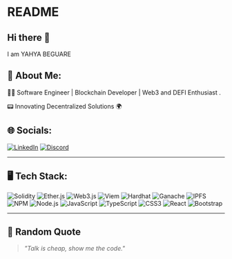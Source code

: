 # README
## Hi there 👋
I am YAHYA BEGUARE
## 🚀 About Me:

👨‍💻 Software Engineer | Blockchain Developer | Web3 and DEFI Enthusiast .

📟 Innovating Decentralized Solutions 🌍  

## 🌐 Socials:

[![LinkedIn](https://img.shields.io/badge/LinkedIn-0077B5?style=for-the-badge&logo=linkedin&logoColor=white)](https://www.linkedin.com/in/beguare-yahya/)
[![Discord](https://img.shields.io/badge/Discord-5865F2?style=for-the-badge&logo=discord&logoColor=white)](https://discord.com) 

---

## 🖥️ Tech Stack:

![Solidity](https://img.shields.io/badge/SOLIDITY-363636?style=for-the-badge&logo=solidity&logoColor=white)
![Ether.js](https://img.shields.io/badge/ETHER.JS-black?style=for-the-badge&logo=ethereum&logoColor=white)
![Web3.js](https://img.shields.io/badge/WEB3.JS-black?style=for-the-badge)
![Viem](https://img.shields.io/badge/VIEM-black?style=for-the-badge)
![Hardhat](https://img.shields.io/badge/Hardhat-FFDD3E?style=for-the-badge&logo=hardhat&logoColor=black)
![Ganache](https://img.shields.io/badge/Ganache-EF9E44?style=for-the-badge&logo=ganache&logoColor=white)
![IPFS](https://img.shields.io/badge/IPFS-65C2CB?style=for-the-badge&logo=ipfs&logoColor=white)
![NPM](https://img.shields.io/badge/NPM-CB3837?style=for-the-badge&logo=npm&logoColor=white)
![Node.js](https://img.shields.io/badge/NODE.JS-43853D?style=for-the-badge&logo=node.js&logoColor=white)
![JavaScript](https://img.shields.io/badge/JAVASCRIPT-F7DF1E?style=for-the-badge&logo=javascript&logoColor=black)
![TypeScript](https://img.shields.io/badge/TYPESCRIPT-3178C6?style=for-the-badge&logo=typescript&logoColor=white)
![CSS3](https://img.shields.io/badge/CSS3-1572B6?style=for-the-badge&logo=css3&logoColor=white)
![React](https://img.shields.io/badge/React-61DAFB?style=for-the-badge&logo=react&logoColor=black)
![Bootstrap](https://img.shields.io/badge/Bootstrap-7952B3?style=for-the-badge&logo=bootstrap&logoColor=white)

---

## 📜 Random Quote

> _"Talk is cheap, show me the code."_  


<!--
**YahyaBeguare/YahyaBeguare** is a ✨ _special_ ✨ repository because its `README.md` (this file) appears on your GitHub profile.

Here are some ideas to get you started:

- 🔭 I’m currently working on ...
- 🌱 I’m currently learning ...
- 👯 I’m looking to collaborate on ...
- 🤔 I’m looking for help with ...
- 💬 Ask me about ...
- 📫 How to reach me: ...
- 😄 Pronouns: ...
- ⚡ Fun fact: ...
-->
